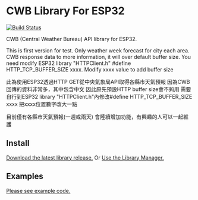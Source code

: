 # CWB Library For ESP32

[![Build Status](https://travis-ci.org/jakalada/Arduino-ADXL345.svg?branch=master)](https://travis-ci.org/jakalada/Arduino-ADXL345)

CWB (Central Weather Bureau) API library for ESP32.

This is first version for test.
Only weather week forecast for city each area.
CWB response data to more information, it will over default buffer size.
You need modify ESP32 library "HTTPClient.h" #define HTTP_TCP_BUFFER_SIZE xxxx.
Modify xxxx value to add buffer size

此為使用ESP32透過HTTP GET從中央氣象局API取得各縣市天氣預報
因為CWB回傳的資料非常多，其中包含中文
因此原先預設HTTP buffer size會不夠用
需要自行到ESP32 library "HTTPClient.h"內修改#define HTTP_TCP_BUFFER_SIZE xxxx
把xxxx位置數字改大一點

目前僅有各縣市天氣預報(一週或兩天)
會陸續增加功能，有興趣的人可以一起維護

## Install

[Download the latest library release.](https://github.com/huangshaun/CWB/releases/latest) Or [Use the Library Manager.](https://www.arduino.cc/en/Guide/Libraries#toc3)


## Examples

[Please see example code.](./examples)

